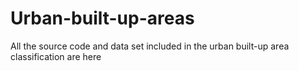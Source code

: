# Urban-built-up-areas
All the source code and data set included in the urban built-up area classification are here
